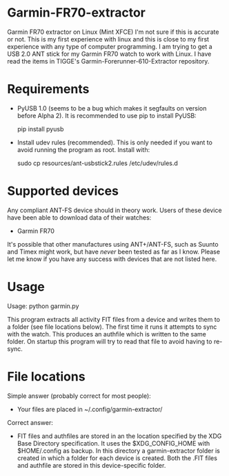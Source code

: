 Garmin-FR70-extractor
=====================

Garmin FR70 extractor on Linux (Mint XFCE)
I'm not sure if this is accurate or not. This is my first experience
with linux and this is close to my first experience with any type of 
computer programming. I am trying to get a USB 2.0 ANT stick for my
Garmin FR70 watch to work with Linux. I have read the items in TIGGE's
Garmin-Forerunner-610-Extractor repository.



Requirements
==============================================================================

- PyUSB 1.0 (seems to be a bug which makes it segfaults on version before
  Alpha 2). It is recommended to use pip to install PyUSB:
  
  pip install pyusb

- Install udev rules (recommended). This is only needed if you want to avoid
  running the program as root. Install with:

  sudo cp resources/ant-usbstick2.rules /etc/udev/rules.d

Supported devices
==============================================================================

Any compliant ANT-FS device should in theory work. Users of these device have
been able to download data of their watches:

 - Garmin FR70

It's possible that other manufactures using ANT+/ANT-FS, such as Suunto and
Timex might work, but have *never* been tested as far as I know. Please let
me know if you have any success with devices that are not listed here.

Usage
==============================================================================

Usage: python garmin.py

This program extracts all activity FIT files from a device and writes them
to a folder (see file locations below). The first time it runs it attempts
to sync with the watch. This produces an authfile which is written to the
same folder. On startup this program will try to read that file to avoid
having to re-sync.

File locations
==============================================================================

Simple answer (probably correct for most people):

 - Your files are placed in ~/.config/garmin-extractor/

Correct answer:

 - FIT files and authfiles are stored in an the location specified by the XDG
   Base Directory specification. It uses the $XDG_CONFIG_HOME with
   $HOME/.config as backup. In this directory a garmin-extractor folder is
   created in which a folder for each device is created. Both the .FIT files
   and authfile are stored in this device-specific folder.

